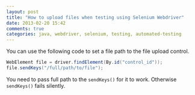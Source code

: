 ```yaml
---
layout: post
title: "How to upload files when testing using Selenium Webdriver"
date: 2013-02-20 15:42
comments: true
categories: java, webdriver, selenium, testing, automated-testing
---
```

You can use the following code to set a file path to the file upload control. 

```java
WebElement file = driver.findElement(By.id("control_id"));
file.sendKeys("/full/path/to/file");
```

You need to pass full path to the `sendKeys()` for it to work. Otherwise `sendKeys()` fails silently. 
